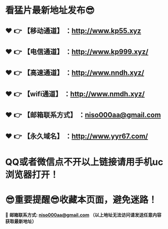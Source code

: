 # 看猛片最新地址发布:sunglasses:
:heart: :point_right: 【移动通道】 ：http://www.kp55.xyz
------
:heart: :point_right: 【电信通道】 ：http://www.kp999.xyz/
------
:heart: :point_right: 【高速通道】 ：http://www.nndh.xyz/
------
:heart: :point_right: 【wifi通道】 ：http://www.nmdh.xyz/
------
:heart: :point_right: 【邮箱联系方式】 ：niso000aa@gmail.com
------
:heart: :point_right: 【永久域名】 ：http://www.yyr67.com/  
------
# QQ或者微信点不开以上链接请用手机uc浏览器打开！
# :sunglasses:重要提醒:sunglasses:收藏本页面，避免迷路！
:e-mail: __邮箱联系方式: niso000aa@gmail.com （以上地址无法访问请发送任意内容获取最新地址）__
